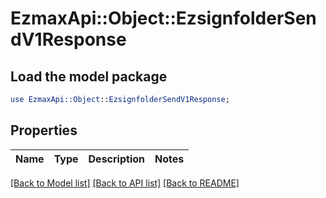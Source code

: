 # EzmaxApi::Object::EzsignfolderSendV1Response

## Load the model package
```perl
use EzmaxApi::Object::EzsignfolderSendV1Response;
```

## Properties
Name | Type | Description | Notes
------------ | ------------- | ------------- | -------------

[[Back to Model list]](../README.md#documentation-for-models) [[Back to API list]](../README.md#documentation-for-api-endpoints) [[Back to README]](../README.md)


